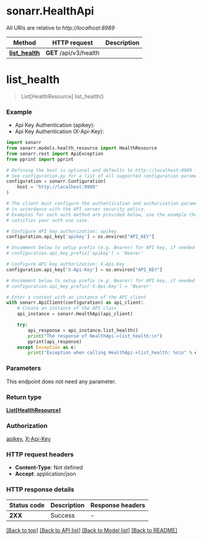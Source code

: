 # sonarr.HealthApi

All URIs are relative to *http://localhost:8989*

Method | HTTP request | Description
------------- | ------------- | -------------
[**list_health**](HealthApi.md#list_health) | **GET** /api/v3/health | 


# **list_health**
> List[HealthResource] list_health()



### Example

* Api Key Authentication (apikey):
* Api Key Authentication (X-Api-Key):

```python
import sonarr
from sonarr.models.health_resource import HealthResource
from sonarr.rest import ApiException
from pprint import pprint

# Defining the host is optional and defaults to http://localhost:8989
# See configuration.py for a list of all supported configuration parameters.
configuration = sonarr.Configuration(
    host = "http://localhost:8989"
)

# The client must configure the authentication and authorization parameters
# in accordance with the API server security policy.
# Examples for each auth method are provided below, use the example that
# satisfies your auth use case.

# Configure API key authorization: apikey
configuration.api_key['apikey'] = os.environ["API_KEY"]

# Uncomment below to setup prefix (e.g. Bearer) for API key, if needed
# configuration.api_key_prefix['apikey'] = 'Bearer'

# Configure API key authorization: X-Api-Key
configuration.api_key['X-Api-Key'] = os.environ["API_KEY"]

# Uncomment below to setup prefix (e.g. Bearer) for API key, if needed
# configuration.api_key_prefix['X-Api-Key'] = 'Bearer'

# Enter a context with an instance of the API client
with sonarr.ApiClient(configuration) as api_client:
    # Create an instance of the API class
    api_instance = sonarr.HealthApi(api_client)

    try:
        api_response = api_instance.list_health()
        print("The response of HealthApi->list_health:\n")
        pprint(api_response)
    except Exception as e:
        print("Exception when calling HealthApi->list_health: %s\n" % e)
```



### Parameters

This endpoint does not need any parameter.

### Return type

[**List[HealthResource]**](HealthResource.md)

### Authorization

[apikey](../README.md#apikey), [X-Api-Key](../README.md#X-Api-Key)

### HTTP request headers

 - **Content-Type**: Not defined
 - **Accept**: application/json

### HTTP response details

| Status code | Description | Response headers |
|-------------|-------------|------------------|
**2XX** | Success |  -  |

[[Back to top]](#) [[Back to API list]](../README.md#documentation-for-api-endpoints) [[Back to Model list]](../README.md#documentation-for-models) [[Back to README]](../README.md)

